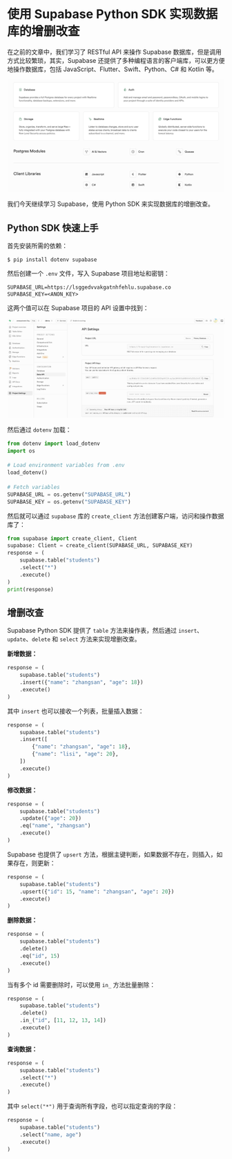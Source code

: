 # 使用 Supabase Python SDK 实现数据库的增删改查

在之前的文章中，我们学习了 RESTful API 来操作 Supabase 数据库，但是调用方式比较繁琐，其实，Supabase 还提供了多种编程语言的客户端库，可以更方便地操作数据库，包括 JavaScript、Flutter、Swift、Python、C# 和 Kotlin 等。

![](./images/supabase-client-libraries.png)

我们今天继续学习 Supabase，使用 Python SDK 来实现数据库的增删改查。

## Python SDK 快速上手

首先安装所需的依赖：

```
$ pip install dotenv supabase
```

然后创建一个 `.env` 文件，写入 Supabase 项目地址和密钥：

```
SUPABASE_URL=https://lsggedvvakgatnhfehlu.supabase.co
SUPABASE_KEY=<ANON_KEY>
```

这两个值可以在 Supabase 项目的 API 设置中找到：

![](./images/supabase-api-settings.png)

然后通过 `dotenv` 加载：

```python
from dotenv import load_dotenv
import os

# Load environment variables from .env
load_dotenv()

# Fetch variables
SUPABASE_URL = os.getenv("SUPABASE_URL")
SUPABASE_KEY = os.getenv("SUPABASE_KEY")
```

然后就可以通过 `supabase` 库的 `create_client` 方法创建客户端，访问和操作数据库了：

```python
from supabase import create_client, Client
supabase: Client = create_client(SUPABASE_URL, SUPABASE_KEY)
response = (
    supabase.table("students")
    .select("*")
    .execute()
)
print(response)
```

## 增删改查

Supabase Python SDK 提供了 `table` 方法来操作表，然后通过 `insert`、`update`、`delete` 和 `select` 方法来实现增删改查。

**新增数据：**

```python
response = (
    supabase.table("students")
    .insert({"name": "zhangsan", "age": 18})
    .execute()
)
```

其中 `insert` 也可以接收一个列表，批量插入数据：

```python
response = (
    supabase.table("students")
    .insert([
        {"name": "zhangsan", "age": 18},
        {"name": "lisi", "age": 20},
    ])
    .execute()
)
```

**修改数据：**

```python
response = (
    supabase.table("students")
    .update({"age": 20})
    .eq("name", "zhangsan")
    .execute()
)
```

Supabase 也提供了 `upsert` 方法，根据主键判断，如果数据不存在，则插入，如果存在，则更新：

```python
response = (
    supabase.table("students")
    .upsert({"id": 15, "name": "zhangsan", "age": 20})
    .execute()
)
```

**删除数据：**

```python
response = (
    supabase.table("students")
    .delete()
    .eq("id", 15)
    .execute()
)
```

当有多个 id 需要删除时，可以使用 `in_` 方法批量删除：

```python
response = (
    supabase.table("students")
    .delete()
    .in_("id", [11, 12, 13, 14])
    .execute()
)
```

**查询数据：**

```python
response = (
    supabase.table("students")
    .select("*")
    .execute()
)
```

其中 `select("*")` 用于查询所有字段，也可以指定查询的字段：

```python
response = (
    supabase.table("students")
    .select("name, age")
    .execute()
)
```
